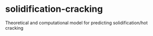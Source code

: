 # solidification-cracking
Theoretical and computational model for predicting solidification/hot cracking 
